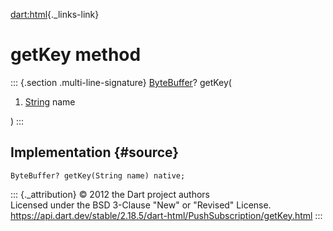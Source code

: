 [dart:html](../../dart-html/dart-html-library){._links-link}

getKey method
=============

::: {.section .multi-line-signature}
[ByteBuffer](../../dart-typed_data/bytebuffer-class)? getKey(

1.  [String](../../dart-core/string-class) name

)
:::

Implementation {#source}
--------------

``` {.language-dart data-language="dart"}
ByteBuffer? getKey(String name) native;
```

::: {._attribution}
© 2012 the Dart project authors\
Licensed under the BSD 3-Clause \"New\" or \"Revised\" License.\
<https://api.dart.dev/stable/2.18.5/dart-html/PushSubscription/getKey.html>
:::
